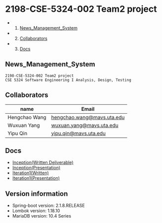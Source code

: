 

# 2198-CSE-5324-002 Team2 project
<!-- vscode-markdown-toc -->
* 1. [News_Management_System](#News_Management_System)
* 2. [Collaborators](#Collaborators)
* 3. [Docs](#Docs)

<!-- vscode-markdown-toc-config
	numbering=true
	autoSave=true
	/vscode-markdown-toc-config -->
<!-- /vscode-markdown-toc -->
##  <a name='News_Management_System'></a>News_Management_System

    2198-CSE-5324-002 Team2 project
    CSE 5324 Software Engineering I Analysis, Design, Testing

##  <a name='Collaborators'></a>Collaborators

name | Email 
-|-
Hengchao Wang | hengchao.wang@mavs.uta.edu 
Wuxuan Yang  | wuxuan.yang@mavs.uta.edu 
Yipu Qin | yipu.qin@mavs.uta.edu 

##  <a name='Docs'></a>Docs
* [Inception(Written Deliverable)](https://docs.google.com/document/d/1Rhmbc3Yms2fX0Om6TTw0Jvc0ZzU6N31lgVby1VVswgM/edit?usp=sharing)<br>
* [Inception(Presentation)](https://docs.google.com/presentation/d/1Ecqu4M4ZMOHqGux18yNNcmOlejBv5U4HIbhzxeJpIPw/edit?usp=sharing)
* [Iteration1(Written)](https://docs.google.com/presentation/d/1XKdoUZgeQ8CaxGgrqFjCaCm6UXsMDL3Cuk-MpV_A6xQ/edit?usp=sharing)
* [Iteration1(Presentation)](https://docs.google.com/presentation/d/1XKdoUZgeQ8CaxGgrqFjCaCm6UXsMDL3Cuk-MpV_A6xQ/edit?usp=sharing)

## Version information
* Spring-boot	version: 2.1.8.RELEASE 
* Lombok		version: 1.18.10
* MariaDB		version: 10.4 Series
